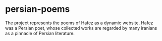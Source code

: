 # persian-poems
The project represents the poems of Hafez as a dynamic website.
Hafez was a Persian poet, whose collected works are regarded by many iranians as a pinnacle of Persian literature.

